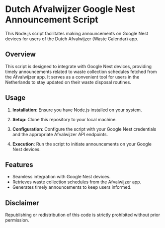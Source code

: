 # Dutch Afvalwijzer Google Nest Announcement Script

This Node.js script facilitates making announcements on Google Nest devices for users of the Dutch Afvalwijzer (Waste Calendar) app.

## Overview

This script is designed to integrate with Google Nest devices, providing timely announcements related to waste collection schedules fetched from the Afvalwijzer app. It serves as a convenient tool for users in the Netherlands to stay updated on their waste disposal routines.

## Usage

1. **Installation**: Ensure you have Node.js installed on your system.
   
2. **Setup**: Clone this repository to your local machine.

3. **Configuration**: Configure the script with your Google Nest credentials and the appropriate Afvalwijzer API endpoints.

4. **Execution**: Run the script to initiate announcements on your Google Nest devices.

## Features

- Seamless integration with Google Nest devices.
- Retrieves waste collection schedules from the Afvalwijzer app.
- Generates timely announcements to keep users informed.

## Disclaimer

Republishing or redistribution of this code is strictly prohibited without prior permission.


<!-- Security scan triggered at 2025-09-02 01:46:10 -->